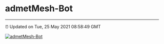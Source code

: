 # admetMesh-Bot
---
⏰ Updated on Tue, 25 May 2021 08:58:49 GMT

[![admetMesh-Bot](https://github.com/kotori-y/admetMesh-bot/actions/workflows/main.yml/badge.svg)](https://github.com/kotori-y/admetMesh-bot/actions/workflows/main.yml)
